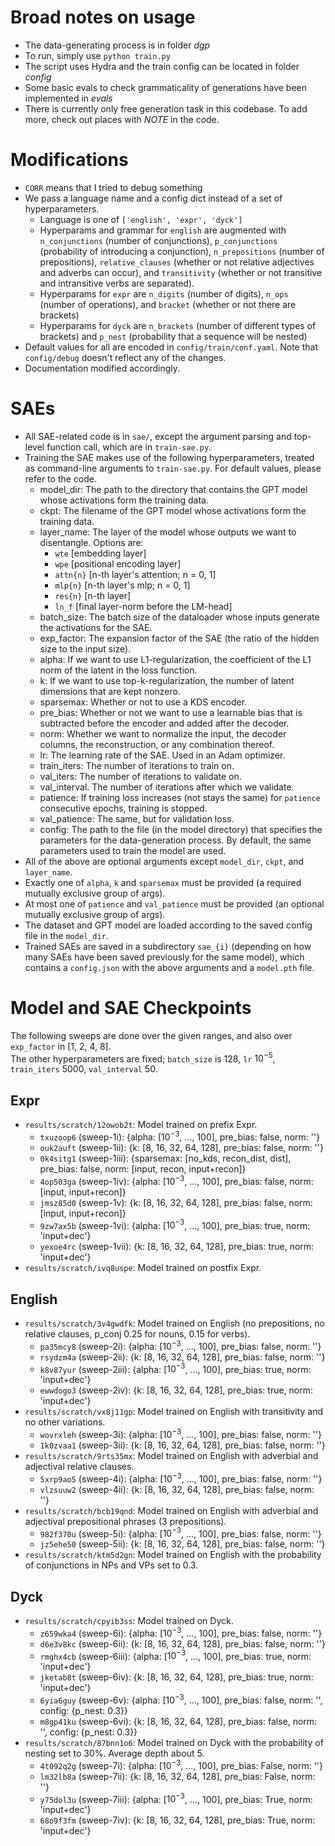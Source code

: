 # Broad notes on usage

- The data-generating process is in folder *dgp*
- To run, simply use `python train.py` 
- The script uses Hydra and the train config can be located in folder *config*
- Some basic evals to check grammaticality of generations have been implemented in *evals*
- There is currently only free generation task in this codebase. To add more, check out places with *NOTE* in the code.

# Modifications
- `CORR` means that I tried to debug something
- We pass a language name and a config dict instead of a set of hyperparameters.
    - Language is one of `['english', 'expr', 'dyck']`
    - Hyperparams and grammar for `english` are augmented with `n_conjunctions` (number of conjunctions), `p_conjunctions` (probability of introducing a conjunction), `n_prepositions` (number of prepositions), `relative_clauses` (whether or not relative adjectives and adverbs can occur), and `transitivity` (whether or not transitive and intransitive verbs are separated).
    - Hyperparams for `expr` are `n_digits` (number of digits), `n_ops` (number of operations), and `bracket` (whether or not there are brackets)
    - Hyperparams for `dyck` are `n_brackets` (number of different types of brackets) and `p_nest` (probability that a sequence will be nested)
- Default values for all are encoded in `config/train/conf.yaml`. Note that `config/debug` doesn't reflect any of the changes.
- Documentation modified accordingly.

# SAEs
- All SAE-related code is in `sae/`, except the argument parsing and top-level function call, which are in `train-sae.py`.
- Training the SAE makes use of the following hyperparameters, treated as command-line arguments to `train-sae.py`. For default values, please refer to the code.
    - model_dir: The path to the directory that contains the GPT model whose activations form the training data.
    - ckpt: The filename of the GPT model whose activations form the training data.
    - layer_name: The layer of the model whose outputs we want to disentangle. Options are:
        - `wte` [embedding layer]
        - `wpe` [positional encoding layer]
        - `attn{n}` [n-th layer's attention; n = 0, 1]
        - `mlp{n}` [n-th layer's mlp; n = 0, 1]
        - `res{n}` [n-th layer]
        - `ln_f` [final layer-norm before the LM-head]
    - batch_size: The batch size of the dataloader whose inputs generate the activations for the SAE.
    - exp_factor: The expansion factor of the SAE (the ratio of the hidden size to the input size).
    - alpha: If we want to use L1-regularization, the coefficient of the L1 norm of the latent in the loss function.
    - k: If we want to use top-k-regularization, the number of latent dimensions that are kept nonzero.
    - sparsemax: Whether or not to use a KDS encoder.
    - pre_bias: Whether or not we want to use a learnable bias that is subtracted before the encoder and added after the decoder.
    - norm: Whether we want to normalize the input, the decoder columns, the reconstruction, or any combination thereof.
    - lr: The learning rate of the SAE. Used in an Adam optimizer.
    - train_iters: The number of iterations to train on.
    - val_iters: The number of iterations to validate on.
    - val_interval. The number of iterations after which we validate.
    - patience: If training loss increases (not stays the same) for `patience` consecutive epochs, training is stopped.
    - val_patience: The same, but for validation loss.
    - config: The path to the file (in the model directory) that specifies the parameters for the data-generation process. By default, the same parameters used to train the model are used.
- All of the above are optional arguments except `model_dir`, `ckpt`, and `layer_name`.
- Exactly one of `alpha`, `k` and `sparsemax` must be provided (a required mutually exclusive group of args).
- At most one of `patience` and `val_patience` must be provided (an optional mutually exclusive group of args).
- The dataset and GPT model are loaded according to the saved config file in the `model_dir`.
- Trained SAEs are saved in a subdirectory `sae_{i}` (depending on how many SAEs have been saved previously for the same model), which contains a `config.json` with the above arguments and a `model.pth` file.

# Model and SAE Checkpoints
The following sweeps are done over the given ranges, and also over `exp_factor` in [1, 2, 4, 8].  
The other hyperparameters are fixed; `batch_size` is 128, `lr` $10^{-5}$, `train_iters` 5000, `val_interval` 50.

## Expr
- `results/scratch/12owob2t`: Model trained on prefix Expr.
    - `txuzoop6` (sweep-1i): {alpha: [$10^{-3}$, ..., 100], pre_bias: false, norm: ''}
    - `ouk2auft` (sweep-1ii): {k: [8, 16, 32, 64, 128], pre_bias: false, norm: ''}
    - `0k4sitg1` (sweep-1iii): {sparsemax: [no_kds, recon_dist, dist], pre_bias: false, norm: [input, recon, input+recon]}
    - `4op503ga` (sweep-1iv): {alpha: [$10^{-3}$, ..., 100], pre_bias: false, norm: [input, input+recon]}
    - `jmsz85d0` (sweep-1v): {k: [8, 16, 32, 64, 128], pre_bias: false, norm: [input, input+recon]}
    - `9zw7ax5b` (sweep-1vi): {alpha: [$10^{-3}$, ..., 100], pre_bias: true, norm: 'input+dec'}
    - `yexoe4rc` (sweep-1vii): {k: [8, 16, 32, 64, 128], pre_bias: true, norm: 'input+dec'}
- `results/scratch/ivq8uspe`: Model trained on postfix Expr.

## English
- `results/scratch/3v4gwdfk`: Model trained on English (no prepositions, no relative clauses, p_conj 0.25 for nouns, 0.15 for verbs).
    - `pa35mcy8` (sweep-2i): {alpha: [$10^{-3}$, ..., 100], pre_bias: false, norm: ''}
    - `rsydzm4a` (sweep-2ii): {k: [8, 16, 32, 64, 128], pre_bias: false, norm: ''}
    - `k8v87yur` (sweep-2iii): {alpha: [$10^{-3}$, ..., 100], pre_bias: true, norm: 'input+dec'}
    - `ewwdogo3` (sweep-2iv): {k: [8, 16, 32, 64, 128], pre_bias: true, norm: 'input+dec'}
- `results/scratch/vx8j11gp`: Model trained on English with transitivity and no other variations.
    - `wovrxleh` (sweep-3i): {alpha: [$10^{-3}$, ..., 100], pre_bias: false, norm: ''}
    - `1k0zvaa1` (sweep-3ii): {k: [8, 16, 32, 64, 128], pre_bias: false, norm: ''}
- `results/scratch/9rts35mx`: Model trained on English with adverbial and adjectival relative clauses.
    - `5xrp9ao5` (sweep-4i): {alpha: [$10^{-3}$, ..., 100], pre_bias: false, norm: ''}
    - `vlzsuuw2` (sweep-4ii): {k: [8, 16, 32, 64, 128], pre_bias: false, norm: ''}
- `results/scratch/bcb19qnd`: Model trained on English with adverbial and adjectival prepositional phrases (3 prepositions).
    - `982f370u` (sweep-5i): {alpha: [$10^{-3}$, ..., 100], pre_bias: false, norm: ''}
    - `jz5ehe50` (sweep-5ii): {k: [8, 16, 32, 64, 128], pre_bias: false, norm: ''}
- `results/scratch/ktm5d2gn`: Model trained on English with the probability of conjunctions in NPs and VPs set to 0.3.

## Dyck
- `results/scratch/cpyib3ss`: Model trained on Dyck.
    - `z659wka4` (sweep-6i): {alpha: [$10^{-3}$, ..., 100], pre_bias: false, norm: ''}
    - `d6e3v8kc` (sweep-6ii): {k: [8, 16, 32, 64, 128], pre_bias: false, norm: ''}
    - `rmghx4cb` (sweep-6iii): {alpha: [$10^{-3}$, ..., 100], pre_bias: true, norm: 'input+dec'}
    - `jketab8t` (sweep-6iv): {k: [8, 16, 32, 64, 128], pre_bias: true, norm: 'input+dec'}
    - `6yia6guy` (sweep-6v): {alpha: [$10^{-3}$, ..., 100], pre_bias: false, norm: '', config: {p_nest: 0.3}}
    - `m8gp41ku` (sweep-6vi): {k: [8, 16, 32, 64, 128], pre_bias: false, norm: '', config: {p_nest: 0.3}}
- `results/scratch/87bnn1o6`: Model trained on Dyck with the probability of nesting set to 30%. Average depth about 5.
    - `4t092q2g` (sweep-7i): {alpha: [$10^{-3}$, ..., 100], pre_bias: False, norm: ''}
    - `lm32lb8a` (sweep-7ii): {k: [8, 16, 32, 64, 128], pre_bias: False, norm: ''}
    - `y75dol3u` (sweep-7iii): {alpha: [$10^{-3}$, ..., 100], pre_bias: True, norm: 'input+dec'}
    - `68o9f3fm` (sweep-7iv): {k: [8, 16, 32, 64, 128], pre_bias: True, norm: 'input+dec'}
